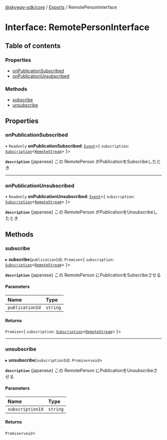 [@skyway-sdk/core](../README.md) / [Exports](../modules.md) / RemotePersonInterface

# Interface: RemotePersonInterface

## Table of contents

### Properties

- [onPublicationSubscribed](RemotePersonInterface.md#onpublicationsubscribed)
- [onPublicationUnsubscribed](RemotePersonInterface.md#onpublicationunsubscribed)

### Methods

- [subscribe](RemotePersonInterface.md#subscribe)
- [unsubscribe](RemotePersonInterface.md#unsubscribe)

## Properties

### onPublicationSubscribed

• `Readonly` **onPublicationSubscribed**: [`Event`](../classes/Event.md)<{ `subscription`: [`Subscription`](Subscription.md)<[`RemoteStream`](../modules.md#remotestream)\>  }\>

**`description`** {japanese} この RemotePerson がPublicationをSubscribeしたとき

___

### onPublicationUnsubscribed

• `Readonly` **onPublicationUnsubscribed**: [`Event`](../classes/Event.md)<{ `subscription`: [`Subscription`](Subscription.md)<[`RemoteStream`](../modules.md#remotestream)\>  }\>

**`description`** {japanese} この RemotePerson がPublicationをUnsubscribeしたとき

## Methods

### subscribe

▸ **subscribe**(`publicationId`): `Promise`<{ `subscription`: [`Subscription`](Subscription.md)<[`RemoteStream`](../modules.md#remotestream)\>  }\>

**`description`** {japanese} この RemotePerson にPublicationをSubscribeさせる

#### Parameters

| Name | Type |
| :------ | :------ |
| `publicationId` | `string` |

#### Returns

`Promise`<{ `subscription`: [`Subscription`](Subscription.md)<[`RemoteStream`](../modules.md#remotestream)\>  }\>

___

### unsubscribe

▸ **unsubscribe**(`subscriptionId`): `Promise`<`void`\>

**`description`** {japanese} この RemotePerson にPublicationをUnsubscribeさせる

#### Parameters

| Name | Type |
| :------ | :------ |
| `subscriptionId` | `string` |

#### Returns

`Promise`<`void`\>
